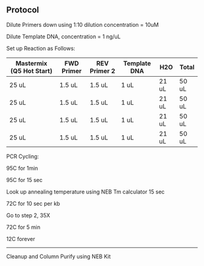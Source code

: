 ## Protocol 

Dilute Primers down using 1:10 dilution concentration = 10uM

Dilute Template DNA, concentration = 1 ng/uL

Set up Reaction as Follows:

| Mastermix (Q5 Hot Start) | FWD Primer | REV Primer 2 | Template DNA | H2O | Total 
| ----- | ----- | ----- | ----- | ----- | ----- | 
| 25 uL | 1.5 uL | 1.5 uL | 1 uL | 21 uL | 50 uL |
| 25 uL | 1.5 uL | 1.5 uL | 1 uL | 21 uL | 50 uL |
| 25 uL | 1.5 uL | 1.5 uL | 1 uL | 21 uL | 50 uL |
| 25 uL | 1.5 uL | 1.5 uL | 1 uL | 21 uL | 50 uL |

PCR Cycling: 

95C for 1min 

95C for 15 sec 

Look up annealing temperature using NEB Tm calculator 15 sec 

72C for 10 sec per kb

Go to step 2, 35X 

72C for 5 min 

12C forever

------------------------------------------------------------------------------------ 

Cleanup and Column Purify using NEB Kit 






